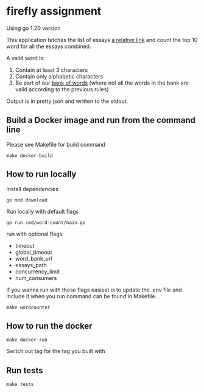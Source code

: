 # firefly assignment

Using go 1.20 version

This application fetches the list of essays [a relative link](/resources/endg-urls) and count the top 10 word for all the essays combined.

A valid word is:
1. Contain at least 3 characters 
2. Contain only alphabetic characters
3. Be part of our [bank of words](https://raw.githubusercontent.com/dwyl/english-words/master/words.txt) (where not all the words in the bank are valid according to the previous rules)

Output is in pretty json and written to the stdout. 

## Build a Docker image and run from the command line

Please see Makefile for build command

`make docker-build`

## How to run locally

Install dependencies

`go mod download`

Run locally with default flags

`go run cmd/word-count/main.go`

run  with optional flags:
- timeout
- global_timeout
- word_bank_url
- essays_path
- concurrency_limit
- num_consumers

If you wanna run with these flags easiest is to update the .env file 
and include it when you run command can be found in Makefile.

`make wordcounter`

## How to run the docker

`make docker-run`

Switch out tag for the tag you built with

## Run tests

`make tests`










